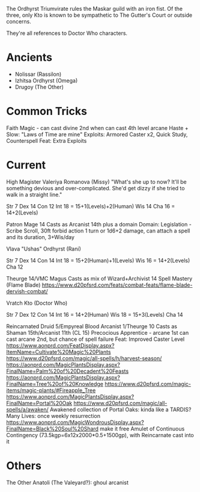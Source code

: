 The Ordhyrst Triumvirate rules the Maskar guild with an iron fist. Of the three, only Kto is known to be sympathetic to The Gutter's Court or outside concerns.

They're all references to Doctor Who characters.

# Ancients
- Nolissar (Rassilon)
- Izhitsa Ordhyrst (Omega)
- Drugoy (The Other)

# Common Tricks
Faith Magic - can cast divine 2nd when can cast 4th level arcane
Haste + Slow: "Laws of Time are mine"
Exploits: Armored Caster x2, Quick Study, Counterspell
Feat: Extra Exploits

# Current
High Magister Valeriya Romanova (Missy)
"What's she up to now? It'll be something devious and over-complicated. She'd get dizzy if she tried to walk in a straight line."

Str 7
Dex 14
Con 12
Int 18 = 15+1(Levels)+2(Human)
Wis 14
Cha 16 = 14+2(Levels)

Patron Mage 14
Casts as Arcanist 14th plus a domain
Domain: Legislation - Scribe Scroll, 30ft forbid action 1 turn or 1d6+2 damage, can attach a spell and its duration, 3+Wis/day


Vlava "Ushas" Ordhyrst (Rani)

Str 7
Dex 14
Con 14
Int 18 = 15+2(Human)+1(Levels)
Wis 16 = 14+2(Levels)
Cha 12

Theurge 14/VMC Magus
Casts as mix of Wizard+Archivist 14
Spell Mastery (Flame Blade)
https://www.d20pfsrd.com/feats/combat-feats/flame-blade-dervish-combat/


Vratch Kto (Doctor Who)

Str 7
Dex 12
Con 14
Int 16 = 14+2(Human)
Wis 18 = 15+3(Levels)
Cha 14

Reincarnated Druid 5/Empyreal Blood Arcanist 1/Theurge 10
Casts as Shaman 15th/Arcanist 11th (CL 15)
Precocious Apprentice - arcane 1st can cast arcane 2nd, but chance of spell failure
Feat: Improved Caster Level
https://www.aonprd.com/FeatDisplay.aspx?ItemName=Cultivate%20Magic%20Plants
  https://www.d20pfsrd.com/magic/all-spells/h/harvest-season/
    https://aonprd.com/MagicPlantsDisplay.aspx?FinalName=Palm%20of%20Decadent%20Feasts
    https://aonprd.com/MagicPlantsDisplay.aspx?FinalName=Tree%20of%20Knowledge
    https://www.d20pfsrd.com/magic-items/magic-plants/#Fireapple_Tree
  https://www.aonprd.com/MagicPlantsDisplay.aspx?FinalName=Portal%20Oak
    https://www.d20pfsrd.com/magic/all-spells/a/awaken/
  Awakened collection of Portal Oaks: kinda like a TARDIS?
Many Lives: once weekly resurrection
  https://www.aonprd.com/MagicWondrousDisplay.aspx?FinalName=Black%20Soul%20Shard make it free
  Amulet of Continuous Contingency (73.5kgp=6x12x2000*0.5+1500gp), with Reincarnate cast into it
  

# Others
The Other Anatoli (The Valeyard?): ghoul arcanist

